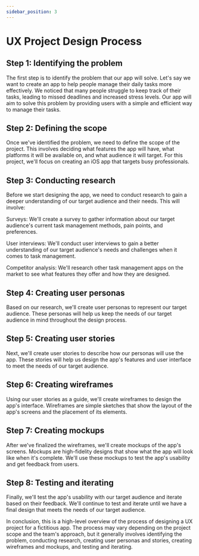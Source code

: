```yaml
---
sidebar_position: 3
---
```


# UX Project Design Process

## Step 1: Identifying the problem

The first step is to identify the problem that our app will solve. Let's say we want to create an app to help people manage their daily tasks more effectively. We noticed that many people struggle to keep track of their tasks, leading to missed deadlines and increased stress levels. Our app will aim to solve this problem by providing users with a simple and efficient way to manage their tasks.

## Step 2: Defining the scope

Once we've identified the problem, we need to define the scope of the project. This involves deciding what features the app will have, what platforms it will be available on, and what audience it will target. For this project, we'll focus on creating an iOS app that targets busy professionals.

## Step 3: Conducting research

Before we start designing the app, we need to conduct research to gain a deeper understanding of our target audience and their needs. This will involve:

Surveys: We'll create a survey to gather information about our target audience's current task management methods, pain points, and preferences.

User interviews: We'll conduct user interviews to gain a better understanding of our target audience's needs and challenges when it comes to task management.

Competitor analysis: We'll research other task management apps on the market to see what features they offer and how they are designed.

## Step 4: Creating user personas

Based on our research, we'll create user personas to represent our target audience. These personas will help us keep the needs of our target audience in mind throughout the design process.

## Step 5: Creating user stories

Next, we'll create user stories to describe how our personas will use the app. These stories will help us design the app's features and user interface to meet the needs of our target audience.

## Step 6: Creating wireframes

Using our user stories as a guide, we'll create wireframes to design the app's interface. Wireframes are simple sketches that show the layout of the app's screens and the placement of its elements.

## Step 7: Creating mockups

After we've finalized the wireframes, we'll create mockups of the app's screens. Mockups are high-fidelity designs that show what the app will look like when it's complete. We'll use these mockups to test the app's usability and get feedback from users.

## Step 8: Testing and iterating

Finally, we'll test the app's usability with our target audience and iterate based on their feedback. We'll continue to test and iterate until we have a final design that meets the needs of our target audience.

In conclusion, this is a high-level overview of the process of designing a UX project for a fictitious app. The process may vary depending on the project scope and the team's approach, but it generally involves identifying the problem, conducting research, creating user personas and stories, creating wireframes and mockups, and testing and iterating.
